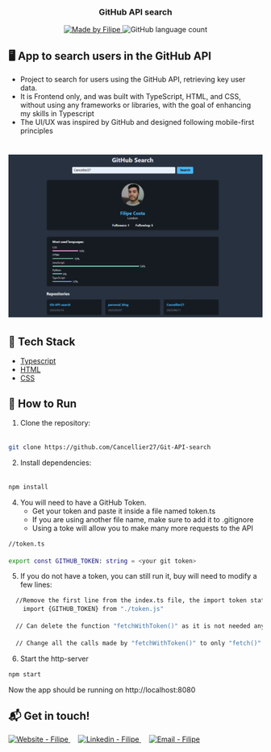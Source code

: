 <h3 align="center">
    <b>GitHub API search</b> 
</h3>

<p align="center">
  <a href="https://www.linkedin.com/in/filipe-cancellier-da-costa-8459ab160/">
    <img alt="Made by Filipe" src="https://img.shields.io/badge/made%20by-Filipe-brightgreen">
  </a>

  <img alt="GitHub language count" src="https://img.shields.io/badge/languages-3-brightgreen">
</p>

## 🖥️ App to search users in the GitHub API

- Project to search for users using the GitHub API, retrieving key user data.
- It is Frontend only, and was built with TypeScript, HTML, and CSS, without using any frameworks or libraries, with the goal of enhancing my skills in Typescript
- The UI/UX was inspired by GitHub and designed following mobile-first principles

<h1 align="center">
<img alt="GitHub language count" src="/appImage.png">
</h1>

## 🚀 Tech Stack

- [Typescript](https://www.typescriptlang.org/)
- [HTML](https://developer.mozilla.org/en-US/docs/Web/HTML)
- [CSS](https://developer.mozilla.org/en-US/docs/Web/CSS)


## 🔧 How to Run

1. Clone the repository:

```bash

git clone https://github.com/Cancellier27/Git-API-search
```


2. Install dependencies:
```bash

npm install
```


4. You will need to have a GitHub Token.
   - Get your token and paste it inside a file named token.ts
   - If you are using another file name, make sure to add it to .gitignore 
   - Using a toke will allow you to make many more requests to the API

```bash
//token.ts

export const GITHUB_TOKEN: string = <your git token>
```

5. If you do not have a token, you can still run it, buy will need to modify a few lines:
```bash
  //Remove the first line from the index.ts file, the import token statement:
    import {GITHUB_TOKEN} from "./token.js"

  // Can delete the function "fetchWithToken()" as it is not needed anymore.

  // Change all the calls made by "fetchWithToken()" to only "fetch()".
```


6. Start the http-server
```bash
npm start
```
Now the app should be running on http://localhost:8080




## :mailbox_with_mail: Get in touch!

<a href="https://cancellier27.github.io/web-app-fc/" target="_blank" >
  <img alt="Website - Filipe" src="https://img.shields.io/badge/Website--%23F8952D?style=social">
</a>&nbsp;&nbsp;&nbsp;
<a href="https://www.linkedin.com/in/filipe-cancellier-da-costa-8459ab160/" target="_blank" >
  <img alt="Linkedin - Filipe" src="https://img.shields.io/badge/Linkedin--%23F8952D?style=social&logo=linkedin">
</a>&nbsp;&nbsp;&nbsp;
<a href="mailto:filipecancelliercosta@gmail.com" target="_blank" >
  <img alt="Email - Filipe" src="https://img.shields.io/badge/Email--%23F8952D?style=social&logo=gmail">
</a>
